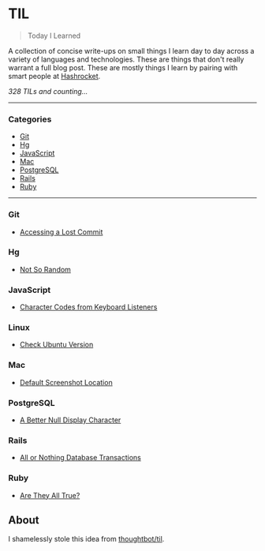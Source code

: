 # TIL

> Today I Learned

A collection of concise write-ups on small things I learn day to day across a
variety of languages and technologies. These are things that don't really
warrant a full blog post. These are mostly things I learn by pairing with
smart people at [Hashrocket](http://hashrocket.com/).

_328 TILs and counting..._

---

### Categories

* [Git](#git)
* [Hg](#hg)
* [JavaScript](#javascript)
* [Mac](#mac)
* [PostgreSQL](#postgresql)
* [Rails](#rails)
* [Ruby](#ruby)

---

### Git

- [Accessing a Lost Commit](git/accessing-a-lost-commit.md)

### Hg

- [Not So Random](go/not-so-random.md)

### JavaScript

- [Character Codes from Keyboard Listeners](javascript/character-codes-from-keyboard-listeners.md)

### Linux

- [Check Ubuntu Version](linux/check-ubuntu-version.md)

### Mac

- [Default Screenshot Location](mac/default-screenshot-location.md)

### PostgreSQL

- [A Better Null Display Character](postgres/a-better-null-display-character.md)

### Rails

- [All or Nothing Database Transactions](rails/all-or-nothing-database-transactions.md)

### Ruby

- [Are They All True?](ruby/are-they-all-true.md)


## About

I shamelessly stole this idea from
[thoughtbot/til](https://github.com/thoughtbot/til).
